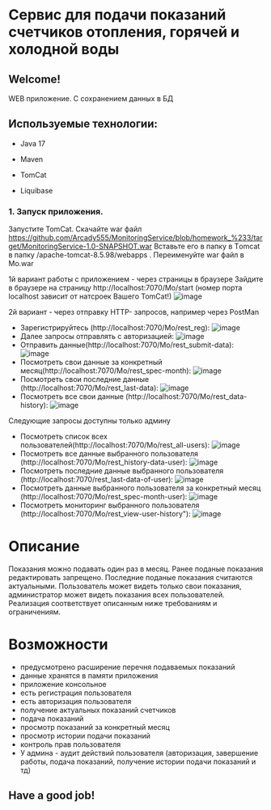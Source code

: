 # Сервис для подачи показаний счетчиков отопления, горячей и холодной воды

## Welcome!

WEB приложение. С сохранением данных в БД

## Используемые технологии:

* Java 17

* Maven

* TomCat

* Liquibase

### 1. Запуск приложения.
Запустите TomCat. Скачайте war файл https://github.com/Arcady555/MonitoringService/blob/homework_%233/target/MonitoringService-1.0-SNAPSHOT.war
Вставьте его в папку в Тomcat  в папку /apache-tomcat-8.5.98/webapps . Переименуйте war файл в Mo.war

1й вариант работы с приложением - через страницы в браузере
Зайдите в браузере на страницу http://localhost:7070/Mo/start (номер порта localhost зависит от натсроек Вашего TomCat!)
![image](images/2.png)

2й вариант - через отправку HTTP- запросов, например через PostMan
* Зарегистрируйтесь (http://localhost:7070/Mo/rest_reg):
![image](images/3.png)
* Далее запросы отправлять с авторизацией:
![image](images/4.png)
* Отправить данные(http://localhost:7070/Mo/rest_submit-data):
![image](images/5.png)
* Посмотреть свои данные за конкретный месяц(http://localhost:7070/Mo/rest_spec-month):
![image](images/6.png)
* Посмотреть свои последние данные (http://localhost:7070/Mo/rest_last-data):
![image](images/7.png) 
* Посмотреть все свои данные (http://localhost:7070/Mo/rest_data-history):
![image](images/8.png) 

Следующие запросы доступны только админу
* Посмотреть список всех пользователей(http://localhost:7070/Mo/rest_all-users):
![image](images/9.png)
* Посмотреть все данные выбранного пользователя (http://localhost:7070/Mo/rest_history-data-user):
![image](images/10.png)
* Посмотреть последние данные выбранного пользователя (http://localhost:7070/rest_last-data-of-user):
![image](images/11.png)
* Посмотреть данные выбранного пользователя за конкретный месяц (http://localhost:7070/Mo/rest_spec-month-user):
![image](images/12.png)
* Посмотреть мониторинг выбранного пользователя (http://localhost:7070/Mo/rest_view-user-history"):
![image](images/13.png)



# Описание
Показания можно подавать один раз в месяц.
Ранее поданые показания редактировать запрещено.
Последние поданые показания считаются актуальными.
Пользователь может видеть только свои показания, администратор может видеть показания всех пользователей.
Реализация соответствует описанным ниже требованиям и ограничениям.

# Возможности
- предусмотрено расширение перечня подаваемых показаний
- данные хранятся в памяти приложения
- приложение консольное
- есть регистрация пользователя
- есть авторизация пользователя
- получение актуальных показаний счетчиков
-  подача показаний
- просмотр показаний за конкретный месяц
- просмотр истории подачи показаний
- контроль прав пользователя
- У админа - аудит действий пользователя (авторизация, завершение работы, подача показаний, получение истории подачи показаний и тд)

## Have a good job!
